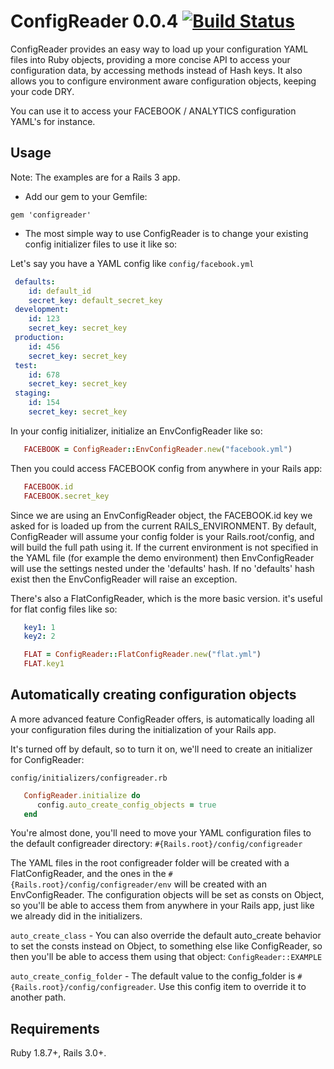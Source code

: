 # ConfigReader 0.0.4  [![Build Status](https://secure.travis-ci.org/TheGiftsProject/configreader.png)](http://travis-ci.org/TheGiftsProject/configreader)

 ConfigReader provides an easy way to load up your configuration YAML files into Ruby objects,
 providing a more concise API to access your configuration data, by accessing methods instead of Hash keys. It also
 allows you to configure environment aware configuration objects, keeping your code DRY.

 You can use it to access your FACEBOOK / ANALYTICS configuration YAML's for instance.

## Usage

Note: The examples are for a Rails 3 app.

* Add our gem to your Gemfile:

`gem 'configreader'`

* The most simple way to use ConfigReader is to change your existing config initializer files to use it
like so:

Let's say you have a YAML config like `config/facebook.yml`
```yaml
 defaults:
    id: default_id
    secret_key: default_secret_key
 development:
    id: 123
    secret_key: secret_key
 production:
    id: 456
    secret_key: secret_key
 test:
    id: 678
    secret_key: secret_key
 staging:
    id: 154
    secret_key: secret_key
```

In your config initializer, initialize an EnvConfigReader like so:
```ruby
   FACEBOOK = ConfigReader::EnvConfigReader.new("facebook.yml")
```

Then you could access FACEBOOK config from anywhere in your Rails app:
```ruby
   FACEBOOK.id
   FACEBOOK.secret_key
```

Since we are using an EnvConfigReader object, the FACEBOOK.id key we asked for is loaded up from the current RAILS_ENVIRONMENT.
By default, ConfigReader will assume your config folder is your Rails.root/config, and will build the full path using it.
If the current environment is not specified in the YAML file (for example the demo environment) then EnvConfigReader will use
the settings nested under the 'defaults' hash. If no 'defaults' hash exist then the EnvConfigReader will raise an exception.

There's also a FlatConfigReader, which is the more basic version. it's useful for flat config files like so:
```yaml
   key1: 1
   key2: 2
```

```ruby
   FLAT = ConfigReader::FlatConfigReader.new("flat.yml")
   FLAT.key1
```

## Automatically creating configuration objects

A more advanced feature ConfigReader offers, is automatically loading all your configuration files during the initialization
of your Rails app.

It's turned off by default, so to turn it on, we'll need to create an initializer for ConfigReader:

`config/initializers/configreader.rb`
```ruby
   ConfigReader.initialize do
      config.auto_create_config_objects = true
   end
```

You're almost done, you'll need to move your YAML configuration files to the default configreader directory:
`#{Rails.root}/config/configreader`

The YAML files in the root configreader folder will be created with a FlatConfigReader, and the ones in the
`#{Rails.root}/config/configreader/env` will be created with an EnvConfigReader.
The configuration objects will be set as consts on Object, so you'll be able to access them from anywhere
in your Rails app, just like we already did in the initializers.

`auto_create_class` - You can also override the default auto_create behavior to set the consts instead on Object, to something else
like ConfigReader, so then you'll be able to access them using that object: `ConfigReader::EXAMPLE`

`auto_create_config_folder` - The default value to the config_folder is `#{Rails.root}/config/configreader`. Use this config
item to override it to another path.

## Requirements

Ruby 1.8.7+, Rails 3.0+.